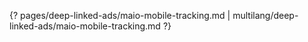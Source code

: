 {? pages/deep-linked-ads/maio-mobile-tracking.md | multilang/deep-linked-ads/maio-mobile-tracking.md ?}
